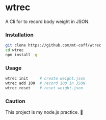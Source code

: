 # wtrec
A Cli for to record body weight in JSON.

### Installation
```sh
git clone https://github.com/mt-coff/wtrec
cd wtrec
npm install -g
```

### Usage
```sh
wtrec init     # create weight.json
wtrec add 100  # record 100 in JSON
wtrec reset    # reset weight.json
```

### Caution
This project is my node.js practice. 🙏
